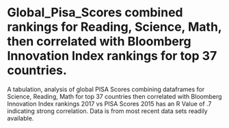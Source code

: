 # Global_Pisa_Scores combined rankings for Reading, Science, Math, then correlated with Bloomberg Innovation Index rankings for top 37 countries.
A tabulation, analysis of global PISA Scores combining dataframes for Science, Reading, Math for top 37 countries then correlated with Bloomberg Innovation Index rankings 2017 vs PISA Scores 2015 has an R Value of .7 indicating strong correlation.  Data is from most recent data sets readily available.
